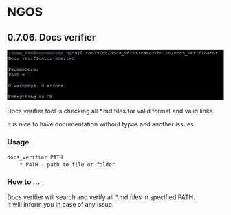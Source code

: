 NGOS
====

0.7.06. Docs verifier
---------------------

<p align="center">
    <img src="https://github.com/Gris87/ngos/blob/master/tools/qt/docs_verifier/Screenshot.png?raw=true" alt="Screenshot"/>
</p>

Docs verifier tool is checking all *.md files for valid format and valid links.

It is nice to have documentation without typos and another issues.

### Usage

```sh
docs_verifier PATH
    * PATH - path to file or folder
```

### How to ...

Docs verifier will search and verify all *.md files in specified PATH.<br/>
It will inform you in case of any issue.

